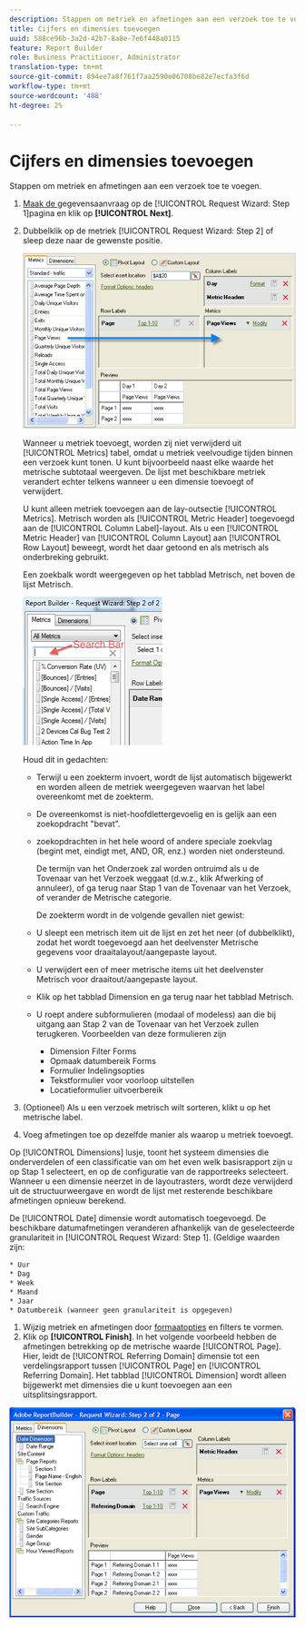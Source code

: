 ```yaml
---
description: Stappen om metriek en afmetingen aan een verzoek toe te voegen.
title: Cijfers en dimensies toevoegen
uuid: 588ce96b-3a2d-42b7-8a8e-7e6f448a0115
feature: Report Builder
role: Business Practitioner, Administrator
translation-type: tm+mt
source-git-commit: 894ee7a8f761f7aa2590e06708be82e7ecfa3f6d
workflow-type: tm+mt
source-wordcount: '488'
ht-degree: 2%

---
```



# Cijfers en dimensies toevoegen

Stappen om metriek en afmetingen aan een verzoek toe te voegen.

1. [Maak de ](/help/analyze/report-builder/data-requests/data-requests.md) gegevensaanvraag op de  [!UICONTROL Request Wizard: Step 1]pagina en klik op  **[!UICONTROL Next]**.
1. Dubbelklik op de metriek [!UICONTROL Request Wizard: Step 2] of sleep deze naar de gewenste positie.

   ![Stapinfo](assets/adding_metrics.png)

   Wanneer u metriek toevoegt, worden zij niet verwijderd uit [!UICONTROL Metrics] tabel, omdat u metriek veelvoudige tijden binnen een verzoek kunt tonen. U kunt bijvoorbeeld naast elke waarde het metrische subtotaal weergeven. De lijst met beschikbare metriek verandert echter telkens wanneer u een dimensie toevoegt of verwijdert.

   U kunt alleen metriek toevoegen aan de lay-outsectie [!UICONTROL Metrics]. Metrisch worden als [!UICONTROL Metric Header] toegevoegd aan de [!UICONTROL Column Label]-layout. Als u een [!UICONTROL Metric Header] van [!UICONTROL Column Layout] aan [!UICONTROL Row Layout] beweegt, wordt het daar getoond en als metrisch als onderbreking gebruikt.

   Een zoekbalk wordt weergegeven op het tabblad Metrisch, net boven de lijst Metrisch.

   ![](assets/search_bar_metric.png)

   Houd dit in gedachten:

   * Terwijl u een zoekterm invoert, wordt de lijst automatisch bijgewerkt en worden alleen de metriek weergegeven waarvan het label overeenkomt met de zoekterm.
   * De overeenkomst is niet-hoofdlettergevoelig en is gelijk aan een zoekopdracht &quot;bevat&quot;.
   * zoekopdrachten in het hele woord of andere speciale zoekvlag (begint met, eindigt met, AND, OR, enz.) worden niet ondersteund.

      De termijn van het Onderzoek zal worden ontruimd als u de Tovenaar van het Verzoek weggaat (d.w.z., klik Afwerking of annuleer), of ga terug naar Stap 1 van de Tovenaar van het Verzoek, of verander de Metrische categorie.

      De zoekterm wordt in de volgende gevallen niet gewist:

   * U sleept een metrisch item uit de lijst en zet het neer (of dubbelklikt), zodat het wordt toegevoegd aan het deelvenster Metrische gegevens voor draaitalayout/aangepaste layout.
   * U verwijdert een of meer metrische items uit het deelvenster Metrisch voor draaitout/aangepaste layout.
   * Klik op het tabblad Dimension en ga terug naar het tabblad Metrisch.
   * U roept andere subformulieren (modaal of modeless) aan die bij uitgang aan Stap 2 van de Tovenaar van het Verzoek zullen terugkeren. Voorbeelden van deze formulieren zijn

      * Dimension Filter Forms
      * Opmaak datumbereik Forms
      * Formulier Indelingsopties
      * Tekstformulier voor voorloop uitstellen
      * Locatieformulier uitvoerbereik

1. (Optioneel) Als u een verzoek metrisch wilt sorteren, klikt u op het metrische label.
1. Voeg afmetingen toe op dezelfde manier als waarop u metriek toevoegt.

Op [!UICONTROL Dimensions] lusje, toont het systeem dimensies die onderverdelen of een classificatie van om het even welk basisrapport zijn u op Stap 1 selecteert, en op de configuratie van de rapportreeks selecteert. Wanneer u een dimensie neerzet in de layoutrasters, wordt deze verwijderd uit de structuurweergave en wordt de lijst met resterende beschikbare afmetingen opnieuw berekend.

De [!UICONTROL Date] dimensie wordt automatisch toegevoegd. De beschikbare datumafmetingen veranderen afhankelijk van de geselecteerde granulariteit in [!UICONTROL Request Wizard: Step 1]. (Geldige waarden zijn:

    * Uur
    * Dag
    * Week
    * Maand
    * Jaar
    * Datumbereik (wanneer geen granulariteit is opgegeven)

1. Wijzig metriek en afmetingen door [formaatopties](/help/analyze/report-builder/layout/t-format-display-headers.md) en filters te vormen.
1. Klik op **[!UICONTROL Finish]**.
In het volgende voorbeeld hebben de afmetingen betrekking op de metrische waarde [!UICONTROL Page]. Hier, leidt de [!UICONTROL Referring Domain] dimensie tot een verdelingsrapport tussen [!UICONTROL Page] en [!UICONTROL Referring Domain]. Het tabblad [!UICONTROL Dimension] wordt alleen bijgewerkt met dimensies die u kunt toevoegen aan een uitsplitsingsrapport.

![](assets/page_pageview_02.png)

